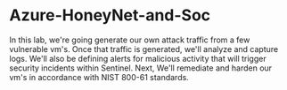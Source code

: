 # Azure-HoneyNet-and-Soc
In this lab, we're going generate our own attack traffic from a few vulnerable vm's. Once that traffic is generated, we'll analyze and capture logs. We'll also be defining alerts for malicious activity that will trigger security incidents within Sentinel.  Next, We'll remediate and harden our vm's in accordance with NIST 800-61 standards.  
